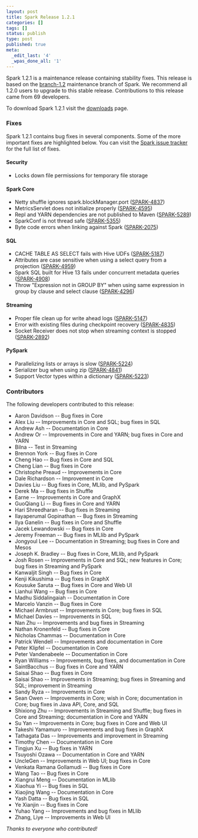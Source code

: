 ```yaml
---
layout: post
title: Spark Release 1.2.1
categories: []
tags: []
status: publish
type: post
published: true
meta:
  _edit_last: '4'
  _wpas_done_all: '1'
---
```


Spark 1.2.1 is a maintenance release containing stability fixes. This release is based on the [branch-1.2](https://github.com/apache/spark/tree/branch-1.2) maintenance branch of Spark. We recommend all 1.2.0 users to upgrade to this stable release. Contributions to this release came from 69 developers.

To download Spark 1.2.1 visit the <a href="{{site.baseurl}}/downloads.html">downloads</a> page.

### Fixes
Spark 1.2.1 contains bug fixes in several components. Some of the more important fixes are highlighted below. You can visit the [Spark issue tracker](http://s.apache.org/Mpn) for the full list of fixes.

#### Security
- Locks down file permissions for temporary file storage

#### Spark Core
- Netty shuffle ignores spark.blockManager.port ([SPARK-4837](https://issues.apache.org/jira/browse/SPARK-4837))
- MetricsServlet does not initialize properly ([SPARK-4595](https://issues.apache.org/jira/browse/SPARK-4595))
- Repl and YARN dependencies are not published to Maven ([SPARK-5289](https://issues.apache.org/jira/browse/SPARK-5289))
- SparkConf is not thread safe ([SPARK-5355](https://issues.apache.org/jira/browse/SPARK-5355))
- Byte code errors when linking against Spark ([SPARK-2075](https://issues.apache.org/jira/browse/SPARK-2075))

#### SQL
- CACHE TABLE AS SELECT fails with Hive UDFs ([SPARK-5187](https://issues.apache.org/jira/browse/SPARK-5187))
- Attributes are case sensitive when using a select query from a projection ([SPARK-4959](https://issues.apache.org/jira/browse/SPARK-4959))
- Spark SQL built for Hive 13 fails under concurrent metadata queries ([SPARK-4908](https://issues.apache.org/jira/browse/SPARK-4908))
- Throw "Expression not in GROUP BY" when using same expression in group by clause and select clause ([SPARK-4296](https://issues.apache.org/jira/browse/SPARK-4296))

#### Streaming
- Proper file clean up for write ahead logs ([SPARK-5147](https://issues.apache.org/jira/browse/SPARK-5147))
- Error with existing files during checkpoint recovery ([SPARK-4835](https://issues.apache.org/jira/browse/SPARK-4835))
- Socket Receiver does not stop when streaming context is stopped ([SPARK-2892](https://issues.apache.org/jira/browse/SPARK-2892))

#### PySpark
- Parallelizing lists or arrays is slow ([SPARK-5224](https://issues.apache.org/jira/browse/SPARK-5224))
- Serializer bug when using zip ([SPARK-4841](https://issues.apache.org/jira/browse/SPARK-4841))
- Support Vector types within a dictionary ([SPARK-5223](https://issues.apache.org/jira/browse/SPARK-5223))

### Contributors
The following developers contributed to this release:

 * Aaron Davidson -- Bug fixes in Core
 * Alex Liu -- Improvements in Core and SQL; bug fixes in SQL
 * Andrew Ash -- Documentation in Core
 * Andrew Or -- Improvements in Core and YARN; bug fixes in Core and YARN
 * Bilna -- Test in Streaming
 * Brennon York -- Bug fixes in Core
 * Cheng Hao -- Bug fixes in Core and SQL
 * Cheng Lian -- Bug fixes in Core
 * Christophe Preaud -- Improvements in Core
 * Dale Richardson -- Improvement in Core
 * Davies Liu -- Bug fixes in Core, MLlib, and PySpark
 * Derek Ma -- Bug fixes in Shuffle
 * Earne -- Improvements in Core and GraphX
 * GuoQiang Li -- Bug fixes in Core and YARN
 * Hari Shreedharan -- Bug fixes in Streaming
 * Ilayaperumal Gopinathan -- Bug fixes in Streaming
 * Ilya Ganelin -- Bug fixes in Core and Shuffle
 * Jacek Lewandowski -- Bug fixes in Core
 * Jeremy Freeman -- Bug fixes in MLlib and PySpark
 * Jongyoul Lee -- Documentation in Streaming; bug fixes in Core and Mesos
 * Joseph K. Bradley -- Bug fixes in Core, MLlib, and PySpark
 * Josh Rosen -- Improvements in Core and SQL; new features in Core; bug fixes in Streaming and PySpark
 * Kanwaljit Singh -- Bug fixes in Core
 * Kenji Kikushima -- Bug fixes in GraphX
 * Kousuke Saruta -- Bug fixes in Core and Web UI
 * Lianhui Wang -- Bug fixes in Core
 * Madhu Siddalingaiah -- Documentation in Core
 * Marcelo Vanzin -- Bug fixes in Core
 * Michael Armbrust -- Improvements in Core; bug fixes in SQL
 * Michael Davies -- Improvements in SQL
 * Nan Zhu -- Improvements and bug fixes in Streaming
 * Nathan Kronenfeld -- Bug fixes in Core
 * Nicholas Chammas -- Documentation in Core
 * Patrick Wendell -- Improvements and documentation in Core
 * Peter Klipfel -- Documentation in Core
 * Peter Vandenabeele -- Documentation in Core
 * Ryan Williams -- Improvements, bug fixes, and documentation in Core
 * SaintBacchus -- Bug fixes in Core and YARN
 * Saisai Shao -- Bug fixes in Core
 * Saisai Shao -- Improvements in Streaming; bug fixes in Streaming and SQL; improvement in Streaming
 * Sandy Ryza -- Improvements in Core
 * Sean Owen -- Improvements in Core; wish in Core; documentation in Core; bug fixes in Java API, Core, and SQL
 * Shixiong Zhu -- Improvements in Streaming and Shuffle; bug fixes in Core and Streaming; documentation in Core and YARN
 * Su Yan -- Improvements in Core; bug fixes in Core and Web UI
 * Takeshi Yamamuro -- Improvements and bug fixes in GraphX
 * Tathagata Das -- Improvements and improvement in Streaming
 * Timothy Chen -- Documentation in Core
 * Tingjun Xu -- Bug fixes in YARN
 * Tsuyoshi Ozawa -- Documentation in Core and YARN
 * UncleGen -- Improvements in Web UI; bug fixes in Core
 * Venkata Ramana Gollamudi -- Bug fixes in Core
 * Wang Tao -- Bug fixes in Core
 * Xiangrui Meng -- Documentation in MLlib
 * Xiaohua Yi -- Bug fixes in SQL
 * Xiaojing Wang -- Documentation in Core
 * Yash Datta -- Bug fixes in SQL
 * Ye Xianjin -- Bug fixes in Core
 * Yuhao Yang -- Improvements and bug fixes in MLlib
 * Zhang, Liye -- Improvements in Web UI

_Thanks to everyone who contributed!_

